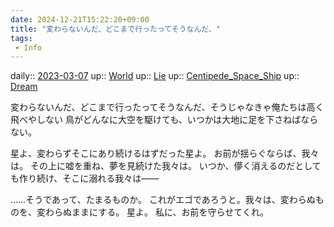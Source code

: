 ```yaml
---
date: 2024-12-21T15:22:20+09:00
title: "変わらないんだ、どこまで行ったってそうなんだ、"
tags:
 - Info
---
```


daily:: [2023-03-07](/Daily_Note/2023-03-07.md)
up:: [World](Bar/Novel/Topics/World.md)
up:: [Lie](Bar/Novel/Topics/Lie.md)
up:: [Centipede_Space_Ship](Bar/Novel/Nacaria/Centipede_Space_Ship.md)
up:: [Dream](../Bar/Novel/Topics/Dream.md)

変わらないんだ、どこまで行ったってそうなんだ、そうじゃなきゃ俺たちは高く飛べやしない
鳥がどんなに大空を駆けても、いつかは大地に足を下さねばならない。

星よ、変わらずそこにあり続けるはずだった星よ。
お前が揺らぐならば、我々は。
その上に嘘を重ね、夢を見続けた我々は。
いつか、儚く消えるのだとしても作り続け、そこに溺れる我々は――


……そうであって、たまるものか。
これがエゴであろうと。我々は、変わらぬものを、変わらぬままにする。
星よ。
私に、お前を守らせてくれ。